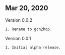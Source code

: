## Mar 20, 2020

Version 0.0.2

    1. Rename to gcn2hop.

Version 0.0.1

    1. Initial alpha release.

